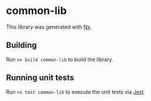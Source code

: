 # common-lib

This library was generated with [Nx](https://nx.dev).

## Building

Run `nx build common-lib` to build the library.

## Running unit tests

Run `nx test common-lib` to execute the unit tests via [Jest](https://jestjs.io).
